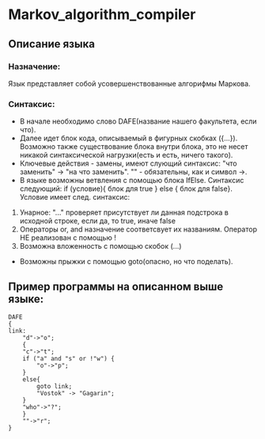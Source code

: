 # Markov_algorithm_compiler
## Описание языка
### Назначение: 
Язык представляет собой усовершенствованные алгорифмы Маркова.
### Синтаксис:
* В начале необходимо слово DAFE(название нашего факультета, если что).
* Далее идет блок кода, описываемый в фигурных скобках ({...}). Возможно также существование блока внутри блока, это не несет никакой синтаксической нагрузки(есть и есть, ничего такого).
* Ключевые действия - замены, имеют слующий синтаксис: "что заменить" -> "на что заменить". "" - обязательны, как и символ ->.
* В языке возможны ветвления с помощью блока IfElse. Синтаксис следующий: if (условие){ блок для true } else { блок для false}. Условие имеет след. синтаксис:
1. Унарное: "..." проверяет присутствует ли данная подстрока в исходной строке, если да, то true, иначе false
2. Операторы or, and назначение соответсвует их названиям. Оператор НЕ реализован с помощью !
3. Возможна вложенность с помощью скобок (...)
* Возможны прыжки с помощью goto(опасно, но что поделать).

## Пример программы на описанном выше языке:
```
DAFE
{
link:
    "d"->"o";
    {
    "c"->"t";
    if ("a" and "s" or !"w") {
        "o"->"p";
    }
    else{
        goto link;
        "Vostok" -> "Gagarin";
    }
    "who"->"?";
    }
    ""->"r";
}
```
